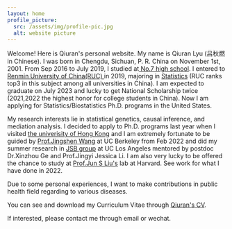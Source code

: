 ```yaml
---
layout: home
profile_picture:
  src: /assets/img/profile-pic.jpg
  alt: website picture
---
```


<p>
  Welcome! Here is Qiuran's personal website. My name is Qiuran Lyu (吕秋燃 in Chinese). I was born in Chengdu, Sichuan, P. R. China on November 1st, 2001. From Sep 2016 to July 2019, I studied at<a href="http://www.cdqz.net"> No.7 high school</a>. I entered to <a href="https://www.ruc.edu.cn"> Renmin University of China(RUC) </a> in 2019, majoring in <a href="http://stat.ruc.edu.cn">Statistics</a> (RUC ranks top3 in this subject among all universities in China).  I am expected to graduate on July 2023 and lucky to get National Scholarship twice (2021,2022 the highest honor for college students in China). Now I am applying for Statistics/Biostatistics Ph.D. programs in the United States.

</p>
<p>
  My research interests lie in statistical genetics, causal inference, and mediation analysis. I decided to apply to Ph.D. programs last year when I visited <a href="https://www.hku.hk/l">the univerisity of Hong Kong</a> and I am extremely fortunate to be guided by <a href="https://sites.google.com/berkeley.edu/jingshenwang/"> Prof.Jingshen Wang</a> at UC Berkeley from Feb 2022 and did my summer research in <a href="http://jsb.ucla.edu/people/jingyi-jessica-li">JSB group</a> at UC Los Angeles mentored by postdoc Dr.Xinzhou Ge and Prof.Jingyi Jessica Li. I am also very lucky to be offered the chance to study at <a href="https://sites.harvard.edu/junliu/">Prof.Jun S Liu's</a> lab at Harvard. See work for what I have done in 2022. 
  </p>
  Due to some personal experiences, I want to make contributions in public health field regarding to various diseases.
<p>
  You can see and download my Curriculum Vitae through <a href="https://drive.google.com/file/d/1bpWs8usqn6R5FwRyaXdnZH7SM0rfpP3T/view?usp=sharing">Qiuran's CV</a>.
</p>
<p>
  If interested, please contact me through email or wechat. 
</p>
